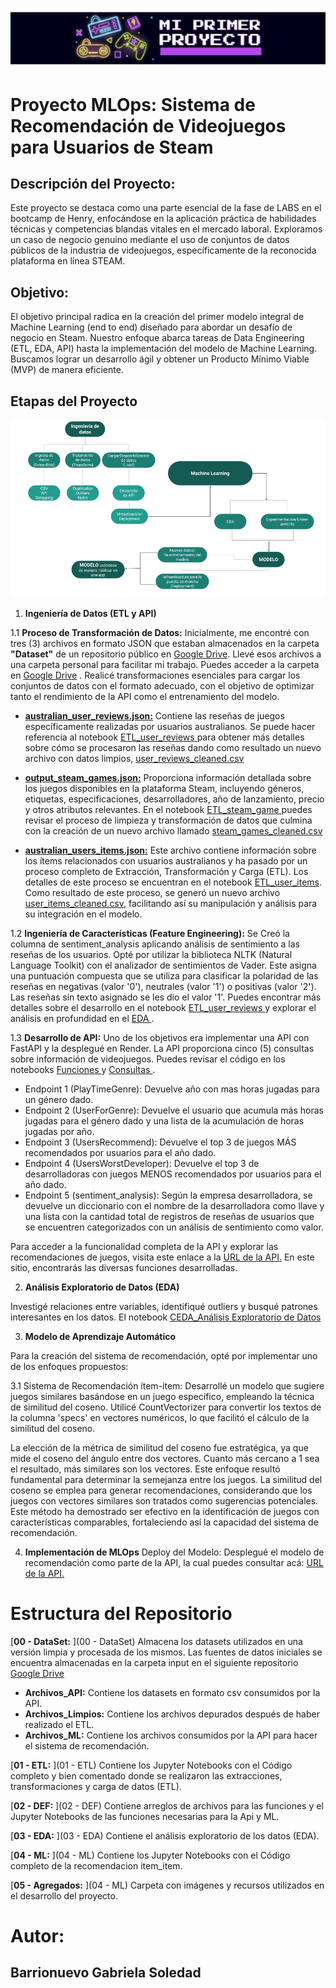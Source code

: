 ![STEAM](fondo_proyecto.png)

# Proyecto MLOps: Sistema de Recomendación de Videojuegos para Usuarios de Steam

## Descripción del Proyecto:

Este proyecto se destaca como una parte esencial de la fase de LABS en el bootcamp de Henry, enfocándose en la aplicación práctica de habilidades técnicas y competencias blandas vitales en el mercado laboral. Exploramos un caso de negocio genuino mediante el uso de conjuntos de datos públicos de la industria de videojuegos, específicamente de la reconocida plataforma en línea STEAM.

## Objetivo:

El objetivo principal radica en la creación del primer modelo integral de Machine Learning (end to end) diseñado para abordar un desafío de negocio en Steam. Nuestro enfoque abarca tareas de Data Engineering (ETL, EDA, API) hasta la implementación del modelo de Machine Learning. Buscamos lograr un desarrollo ágil y obtener un Producto Mínimo Viable (MVP) de manera eficiente.

## Etapas del Proyecto

![sistema de recomendación](DiagramaConceptualDelFlujoDeProcesos.png)

1. __Ingeniería de Datos (ETL y API)__ 

1.1 __Proceso de Transformación de Datos:__ Inicialmente, me encontré con tres (3) archivos en formato JSON que estaban almacenados en la carpeta __"Dataset"__ de un repositorio público en [Google Drive](https://drive.google.com/drive/folders/1HqBG2-sUkz_R3h1dZU5F2uAzpRn7BSpj). Llevé esos archivos a una carpeta personal para facilitar mi trabajo. Puedes acceder a la carpeta en [Google Drive](https://drive.google.com/drive/folders/12GjkQx39pIPNU9mpOUL-Xt_MgovpnFkC?usp=sharing) 
. Realicé transformaciones esenciales para cargar los conjuntos de datos con el formato adecuado, con el objetivo de optimizar tanto el rendimiento de la API como el entrenamiento del modelo.

- [__australian_user_reviews.json:__](https://drive.google.com/file/d/1pLc9NEWje5NtPOWFGxsaqk-LSEtTge0B/view?usp=sharing)
 Contiene las reseñas de juegos específicamente realizadas por usuarios australianos. Se puede hacer referencia al notebook  [ETL_user_reviews ](ETL_user_reviews.ipynb)
para obtener más detalles sobre cómo se procesaron las reseñas dando como resultado un nuevo archivo con datos limpios, [user_reviews_cleaned.csv ](user_reviews_cleaned.csv)
- [__output_steam_games.json:__](https://drive.google.com/file/d/1XIz7LXIVt1fLnOtUr8wunN95G1oyuvQS/view?usp=drive_link) 
Proporciona información detallada sobre los juegos disponibles en la plataforma Steam, incluyendo géneros, etiquetas, especificaciones, desarrolladores, año de lanzamiento, precio y otros atributos relevantes. En el notebook  [ETL_steam_game ](ETL_steam_games.ipynb) puedes revisar el proceso de limpieza y transformación de datos que culmina con la creación de un nuevo archivo llamado [steam_games_cleaned.csv](steam_games_cleaned.csv)

- [__australian_users_items.json:__](https://drive.google.com/file/d/14KA5tzCUyneoVpOBKoeC0he9fuCCG5jd/view?usp=drive_link) 
Este archivo contiene información sobre los ítems relacionados con usuarios australianos y ha pasado por un proceso completo de Extracción, Transformación y Carga (ETL). Los detalles de este proceso se encuentran en el notebook [ETL_user_items](ETL_user_items.ipynb). Como resultado de este proceso, se generó un nuevo archivo  [user_items_cleaned.csv](user_items_cleaned.csv), facilitando así su manipulación y análisis para su integración en el modelo.

1.2 __Ingeniería de Características (Feature Engineering):__ Se Creó la columna de sentiment_analysis aplicando análisis de sentimiento a las reseñas de los usuarios. Opté por utilizar la biblioteca NLTK (Natural Language Toolkit) con el analizador de sentimientos de Vader. Este asigna una puntuación compuesta que se utiliza para clasificar la polaridad de las reseñas en negativas (valor '0'), neutrales (valor '1') o positivas (valor '2'). Las reseñas sin texto asignado se les dio el valor '1'. Puedes encontrar más detalles sobre el desarrollo en el notebook [ETL_user_reviews ](ETL_user_reviews.ipynb) y explorar el análisis en profundidad en el [EDA ](analisis_exploratorio_de_datos.ipynb).

1.3 __Desarrollo de API:__ Uno de los objetivos era implementar una API con FastAPI y la desplegué en Render. La API proporciona cinco (5) consultas sobre información de videojuegos. Puedes revisar el código en los notebooks [Funciones ](Funciones.ipynb) y [Consultas ](Arreglos_funciones.ipynb).

- Endpoint 1 (PlayTimeGenre): Devuelve año con mas horas jugadas para un género dado.
- Endpoint 2 (UserForGenre): Devuelve el usuario que acumula más horas jugadas para el género dado y una lista de la acumulación de horas jugadas por año.
- Endpoint 3 (UsersRecommend): Devuelve el top 3 de juegos MÁS recomendados por usuarios para el año dado.
- Endpoint 4 (UsersWorstDeveloper): Devuelve el top 3 de desarrolladoras con juegos MENOS recomendados por usuarios para el año dado.
- Endpoint 5 (sentiment_analysis): Según la empresa desarrolladora, se devuelve un diccionario con el nombre de la desarrolladora como llave y una lista con la cantidad total de registros de reseñas de usuarios que se encuentren categorizados con un análisis de sentimiento como valor.

Para acceder a la funcionalidad completa de la API y explorar las recomendaciones de juegos, visita este enlace a la  [URL de la API.](https://deploy-gabbriela07.onrender.com) En este sitio, encontrarás las diversas funciones desarrolladas. 

2. __Análisis Exploratorio de Datos (EDA)__

Investigé relaciones entre variables, identifiqué outliers y busqué patrones interesantes en los datos. El notebook  [CEDA_Análisis Exploratorio de Datos ](analisis_exploratorio_de_datos.ipynb)

3. __Modelo de Aprendizaje Automático__

Para la creación del sistema de recomendación, opté por implementar uno de los enfoques propuestos:

3.1 Sistema de Recomendación ítem-ítem:
Desarrollé un modelo que sugiere juegos similares basándose en un juego específico, empleando la técnica de similitud del coseno. Utilicé CountVectorizer para convertir los textos de la columna 'specs' en vectores numéricos, lo que facilitó el cálculo de la similitud del coseno.

La elección de la métrica de similitud del coseno fue estratégica, ya que mide el coseno del ángulo entre dos vectores. Cuanto más cercano a 1 sea el resultado, más similares son los vectores. Este enfoque resultó fundamental para determinar la semejanza entre los juegos. La similitud del coseno se emplea para generar recomendaciones, considerando que los juegos con vectores similares son tratados como sugerencias potenciales. Este método ha demostrado ser efectivo en la identificación de juegos con características comparables, fortaleciendo así la capacidad del sistema de recomendación.

4. __Implementación de MLOps__
Deploy del Modelo: Desplegué el modelo de recomendación como parte de la API, la cual puedes consultar acá: [URL de la API.](https://deploy-gabbriela07.onrender.com)


# Estructura del Repositorio

[__00 - DataSet:__ ](00 - DataSet) Almacena los datasets utilizados en una versión limpia y procesada de los mismos. Las fuentes de datos iniciales se encuentra almacenadas en la carpeta input en el siguiente repositorio [Google Drive](https://drive.google.com/drive/folders/12GjkQx39pIPNU9mpOUL-Xt_MgovpnFkC?usp=sharing) 

- __Archivos_API:__ Contiene los datasets en formato csv consumidos por la API.
- __Archivos_Limpios:__ Contiene los archivos depurados después de haber realizado el ETL.
- __Archivos_ML:__ Contiene los archivos consumidos por la API para hacer el sistema de recomendación.

[__01 - ETL:__ ](01 - ETL) Contiene los Jupyter Notebooks con el Código completo y bien comentado donde se realizaron las extracciones, transformaciones y carga de datos (ETL).

[__02 - DEF:__ ](02 - DEF) Contiene arreglos de archivos para las funciones y el Jupyter Notebooks de las funciones necesarias para la Api y ML.

[__03 - EDA:__ ](03 - EDA) Contiene el análisis exploratorio de los datos (EDA).

[__04 - ML:__ ](04 - ML) Contiene los Jupyter Notebooks con el Código completo de la recomendacion item_item.

[__05 - Agregados:__ ](04 - ML) Carpeta con imágenes y recursos utilizados en el desarrollo del proyecto.


# Autor:

## Barrionuevo Gabriela Soledad


